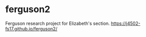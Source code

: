 # ferguson2
Ferguson research project for Elizabeth's section.
https://j4502-fs17.github.io/ferguson2/
